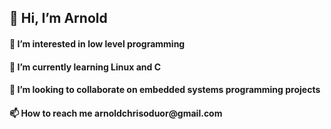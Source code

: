    <h2>👋 Hi, I’m Arnold</h2>
<h4>👀 I’m interested in low level programming </h4>
<h4>🌱 I’m currently learning Linux and C</h4>
<h4>💞️ I’m looking to collaborate on embedded systems programming projects</h4>
<h4>📫 How to reach me arnoldchrisoduor@gmail.com</h4>

<!---
arnoldchrisoduor1/arnoldchrisoduor1 is a ✨ special ✨ repository because its `README.md` (this file) appears on your GitHub profile.
You can click the Preview link to take a look at your changes.
--->
